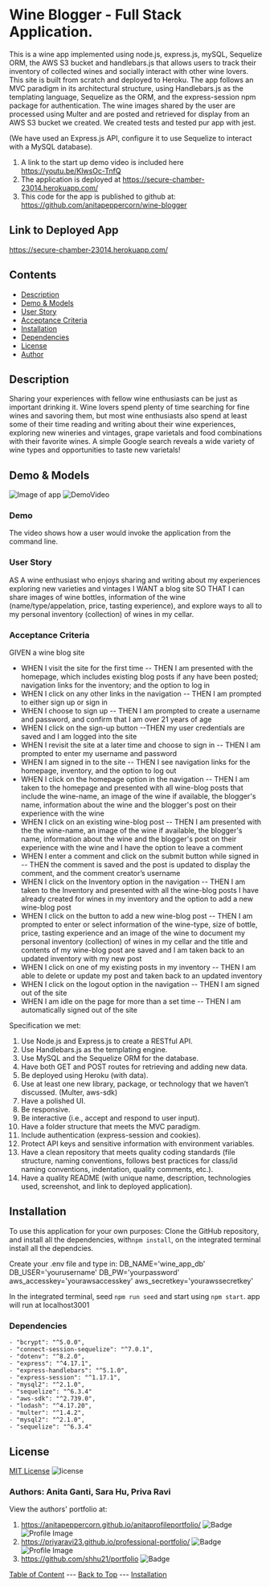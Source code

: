 # Wine Blogger - Full Stack Application.
This is a  wine app implemented using node.js, express.js, mySQL, Sequelize ORM, the AWS S3 bucket and handlebars.js that allows users to track their inventory of collected wines and socially interact with other wine lovers. This site is built from scratch and deployed to Heroku. The app follows an MVC paradigm in its architectural structure, using Handlebars.js as the templating language, Sequelize as the ORM, and the express-session npm package for authentication. The wine images shared by the user are processed using Multer and are posted and retrieved for display from an AWS S3 bucket we created. We created tests and tested pur app with jest.

(We have used an Express.js API, configure it to use Sequelize to interact with a MySQL database).

1. A link to the start up demo video is included here https://youtu.be/KlwsOc-TnfQ 
2. The application is deployed at https://secure-chamber-23014.herokuapp.com/
3. This code for the app is published to github at: https://github.com/anitapeppercorn/wine-blogger

## Link to Deployed App

https://secure-chamber-23014.herokuapp.com/

## Contents
- [Description](#Description)
- [Demo & Models](#Demo&Models)
- [User Story](#User-Story)
- [Acceptance Criteria](#Acceptance-Criteria)
- [Installation](#Installation)
- [Dependencies](#Dependencies)
- [License](#License)
- [Author](#Author)

## Description

Sharing your experiences with fellow wine enthusiasts can be just as important drinking it. Wine lovers spend plenty of time searching for fine wines and savoring them, but most wine enthusiasts also spend at least some of their time reading and writing about their wine experiences, exploring new wineries and vintages, grape varietals and food combinations with their favorite wines. A simple Google search reveals a wide variety of wine types and opportunities to taste new varietals!

## Demo & Models
![Image of app](/images/winebloghome.png)
![DemoVideo](https://youtu.be/KlwsOc-TnfQ)
### Demo 
The video shows how a user would invoke the application from the command line.

### User Story
AS A wine enthusiast who enjoys sharing and writing about my experiences exploring new varieties and vintages
I WANT a blog site
SO THAT I can share images of wine bottles, information of the wine (name/type/appelation, price, tasting experience), and explore ways to all to my personal inventory (collection) of wines in my cellar.

### Acceptance Criteria
GIVEN a wine blog site
- WHEN I visit the site for the first time
-- THEN I am presented with the homepage, which includes existing blog posts if any have been posted; navigation links for the inventory; and the option to log in
- WHEN I click on any other links in the navigation
-- THEN I am prompted to either sign up or sign in
- WHEN I choose to sign up
-- THEN I am prompted to create a username and password, and confirm that I am over 21 years of age
- WHEN I click on the sign-up button
--THEN my user credentials are saved and I am logged into the site
- WHEN I revisit the site at a later time and choose to sign in
-- THEN I am prompted to enter my username and password
- WHEN I am signed in to the site
-- THEN I see navigation links for the homepage, inventory, and the option to log out
- WHEN I click on the homepage option in the navigation
-- THEN I am taken to the homepage and presented with all wine-blog posts that include the wine-name, an image of the wine if available, the blogger's name, information about the wine and the blogger's post on their experience with the wine
- WHEN I click on an existing wine-blog post
-- THEN I am presented with the the wine-name, an image of the wine if available, the blogger's name, information about the wine and the blogger's post on their experience with the wine and I have the option to leave a comment
- WHEN I enter a comment and click on the submit button while signed in
-- THEN the comment is saved and the post is updated to display the comment, and the comment creator’s username
- WHEN I click on the Inventory option in the navigation
-- THEN I am taken to the Inventory and presented with all the wine-blog posts I have already created for wines in my inventory and the option to add a new wine-blog post
- WHEN I click on the button to add a new wine-blog post
-- THEN I am prompted to enter or select information of the wine-type, size of bottle, price, tasting experience and an image of the wine to document my personal inventory (collection) of wines in my cellar and the title and contents of my wine-blog post are saved and I am taken back to an updated inventory with my new post
- WHEN I click on one of my existing posts in my inventory
-- THEN I am able to delete or update my post and taken back to an updated inventory
- WHEN I click on the logout option in the navigation
-- THEN I am signed out of the site
- WHEN I am idle on the page for more than a set time
-- THEN I am automatically signed out of the site

Specification we met:
1. Use Node.js and Express.js to create a RESTful API.
2. Use Handlebars.js as the templating engine.
3. Use MySQL and the Sequelize ORM for the database.
4. Have both GET and POST routes for retrieving and adding new data.
5. Be deployed using Heroku (with data).
6. Use at least one new library, package, or technology that we haven’t discussed. (Multer, aws-sdk)
7. Have a polished UI.
8. Be responsive.
9. Be interactive (i.e., accept and respond to user input).
10. Have a folder structure that meets the MVC paradigm.
11. Include authentication (express-session and cookies).
12. Protect API keys and sensitive information with environment variables.
13. Have a clean repository that meets quality coding standards (file structure, naming conventions, follows best practices for class/id naming conventions, indentation, quality comments, etc.).
14. Have a quality README (with unique name, description, technologies used, screenshot, and link to deployed application).


## Installation
To use this application for your own purposes: Clone the GitHub repository, and install all the dependencies, with```npm install```, on the integrated terminal install all the dependcies. 

Create your .env file and type in:
DB_NAME='wine_app_db'
DB_USER='yourusername'
DB_PW='yourpassword'
aws_accesskey='yourawsaccesskey'
aws_secretkey='yourawssecretkey'

In the integrated terminal, seed ``npm run seed`` and start using ``npm start``. 
app will run at localhost3001


### Dependencies
    - "bcrypt": "^5.0.0",
    - "connect-session-sequelize": "^7.0.1",
    - "dotenv": "^8.2.0",
    - "express": "^4.17.1",
    - "express-handlebars": "^5.1.0",
    - "express-session": "^1.17.1",
    - "mysql2": "^2.1.0",
    - "sequelize": "^6.3.4"
    - "aws-sdk": "^2.739.0",
    - "lodash": "^4.17.20",
    - "multer": "^1.4.2",
    - "mysql2": "^2.1.0",
    - "sequelize": "^6.3.4"
    

## License
[MIT License](./LICENSE)
![license](https://img.shields.io/badge/License-MIT-blue)

### Authors: Anita Ganti, Sara Hu, Priva Ravi

View the authors' portfolio at:  
1. https://anitapeppercorn.github.io/anitaprofileportfolio/
![Badge](https://img.shields.io/badge/Github-anitapeppercorn-4cbbb9) 
![Profile Image](https://github.com/anitapeppercorn.png?size=50)
2. https://priyaravi23.github.io/professional-portfolio/
![Badge](https://img.shields.io/badge/Github-priyaravi23-4cbbb9) 
![Profile Image](https://github.com/priyaravi23.png?size=50)
3. https://github.com/shhu21/portfolio
![Badge](https://img.shields.io/badge/Github-shhu21-4cbbb9) </br>

[Table of Content](#contents) --- [Back to Top](#wine-blogger---full-stack-application) --- [Installation](#installation)
